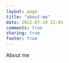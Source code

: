 ```yaml
---
layout: page
title: "about-me"
date: 2012-07-29 11:01
comments: true
sharing: true
footer: true
---
```

About me
